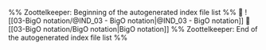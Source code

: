%% Zoottelkeeper: Beginning of the autogenerated index file list  %%
📄 ![[03-BigO notation/@IND_03 - BigO notation|@IND_03 - BigO notation]]
📄 [[03-BigO notation/BigO notation|BigO notation]]
%% Zoottelkeeper: End of the autogenerated index file list  %%

